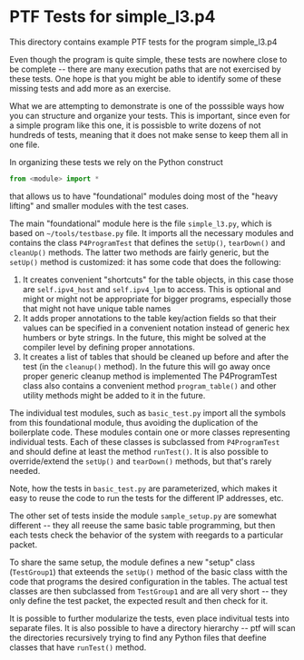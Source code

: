 # PTF Tests for simple_l3.p4

This directory contains example PTF tests for the program simple_l3.p4

Even though the program is quite simple, these tests are nowhere close to be
complete -- there are many execution paths that are not exercised by these
tests. One hope is that you might be able to identify some of these missing
tests and add more as an exercise.

What we are attempting to demonstrate is one of the posssible ways how you
can structure and organize your tests. This is important, since even for a
simple program like this one, it is possisble to write dozens of not hundreds
of tests, meaning that it does not make sense to keep them all in one file.

In organizing these tests we rely on the Python construct

``` python
from <module> import *
```

that allows us to have "foundational" modules doing most of the "heavy lifting"
and smaller modules with the test cases.

The main "foundational" module here is the file `simple_l3.py`, which is based
on `~/tools/testbase.py` file. It imports all the necessary modules and
contains the class `P4ProgramTest` that defines the `setUp()`, `tearDown()` and
`cleanUp()` methods. The latter two methods are fairly generic, but the
`setUp()` method is customized: it has some code that does the following:
   1. It creates convenient "shortcuts" for the table objects, in this case
      those are `self.ipv4_host` and `self.ipv4_lpm` to access. This is optional
      and might or might not be appropriate for bigger programs, especially
      those that might not have unique table names
   2. It adds proper annotations to the table key/action fields so that their
      values can be specified in a convenient notation instead of generic
      hex humbers or byte strings. In the future, this might be solved at the
      compiler level by defining proper annotations.
   3. It creates a list of tables that should be cleaned up before and after
      the test (in the `cleanup()` method). In the future this will go away
      once proper generic cleanup method is implemented
The P4ProgramTest class also contains a convenient method `program_table()` and
other utility methods might be added to it in the future.

The individual test modules, such as `basic_test.py` import all the symbols
from this foundational module, thus avoiding the duplication of the boilerplate
code. These modules contain one or more classes representing individual tests.
Each of these classes is subclassed from `P4ProgramTest` and should define at
least the method `runTest()`. It is also possible to override/extend the
`setUp()` and `tearDown()` methods, but that's rarely needed.

Note, how the tests in `basic_test.py` are parameterized, which makes it easy
to reuse the code to run the tests for the different IP addresses, etc.

The other set of tests inside the module `sample_setup.py` are somewhat
different -- they all reeuse the same basic table programming, but then each
tests check the behavior of the system with reegards to a particular packet.

To share the same setup, the module defines a new "setup" class (`TestGroup1`)
that exteends the `setUp()` method of the basic class witth the code that
programs the desired configuration in the tables. The actual test classes
are then subclassed from `TestGroup1` and are all very short -- they only
define the test packet, the expected result and then check for it.

It is possible to further modularize the tests, even place indivitual tests
into separate files. It is also possible to have a directory hierarchy -- ptf
will scan the directories recursively trying to find any Python files that
deefine classes that have `runTest()` method.
